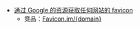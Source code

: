 - [通过 Google 的资源获取任何网站的 favicon](https://x.com/plusyip/status/1847277821405831566)
	- 竞品：[Favicon.im/{domain}](https://favicon.im/)